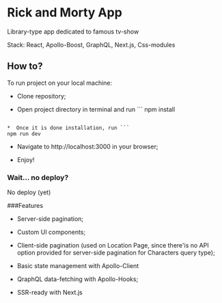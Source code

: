 # Rick and Morty App

Library-type app dedicated to famous tv-show

Stack: React, Apollo-Boost, GraphQL, Next.js, Css-modules

## How to?

To run project on your local machine:

*  Clone repository;

*  Open project directory in terminal and run ```
npm install
```

*  Once it is done installation, run ```
npm run dev
```
* Navigate to http://localhost:3000 in your browser;

*  Enjoy!


### Wait... no deploy?

No deploy (yet)

###Features
* Server-side pagination;

* Custom UI components;

* Client-side pagination (used on Location Page, since there'is no API option provided for server-side pagination for Characters query type);

* Basic state management with Apollo-Client

* QraphQL data-fetching with Apollo-Hooks;

* SSR-ready with Next.js